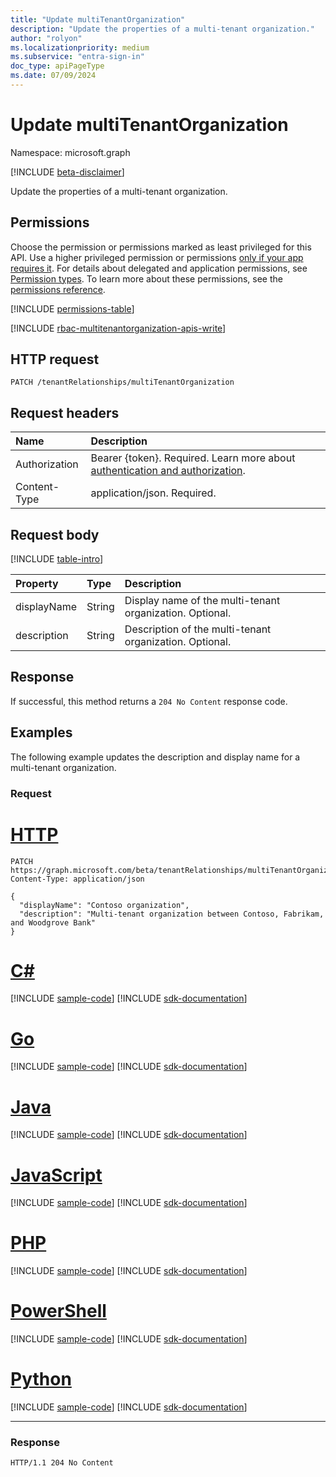 ```yaml
---
title: "Update multiTenantOrganization"
description: "Update the properties of a multi-tenant organization."
author: "rolyon"
ms.localizationpriority: medium
ms.subservice: "entra-sign-in"
doc_type: apiPageType
ms.date: 07/09/2024
---
```


# Update multiTenantOrganization
Namespace: microsoft.graph

[!INCLUDE [beta-disclaimer](../../includes/beta-disclaimer.md)]

Update the properties of a multi-tenant organization.

## Permissions
Choose the permission or permissions marked as least privileged for this API. Use a higher privileged permission or permissions [only if your app requires it](/graph/permissions-overview#best-practices-for-using-microsoft-graph-permissions). For details about delegated and application permissions, see [Permission types](/graph/permissions-overview#permission-types). To learn more about these permissions, see the [permissions reference](/graph/permissions-reference).

<!-- { "blockType": "permissions", "name": "multitenantorganization_update" } -->
[!INCLUDE [permissions-table](../includes/permissions/multitenantorganization-update-permissions.md)]

[!INCLUDE [rbac-multitenantorganization-apis-write](../includes/rbac-for-apis/rbac-multitenantorganization-apis-write.md)]

## HTTP request

<!-- {
  "blockType": "ignored"
}
-->
``` http
PATCH /tenantRelationships/multiTenantOrganization
```

## Request headers
|Name|Description|
|:---|:---|
|Authorization|Bearer {token}. Required. Learn more about [authentication and authorization](/graph/auth/auth-concepts).|
|Content-Type|application/json. Required.|

## Request body
[!INCLUDE [table-intro](../../includes/update-property-table-intro.md)]


|Property|Type|Description|
|:---|:---|:---|
|displayName|String|Display name of the multi-tenant organization. Optional.|
|description|String|Description of the multi-tenant organization. Optional.|



## Response

If successful, this method returns a `204 No Content` response code.

## Examples

The following example updates the description and display name for a multi-tenant organization.

### Request

# [HTTP](#tab/http)
<!-- {
  "blockType": "request",
  "name": "update_multitenantorganization"
}
-->
``` http
PATCH https://graph.microsoft.com/beta/tenantRelationships/multiTenantOrganization
Content-Type: application/json

{
  "displayName": "Contoso organization",
  "description": "Multi-tenant organization between Contoso, Fabrikam, and Woodgrove Bank"
}
```

# [C#](#tab/csharp)
[!INCLUDE [sample-code](../includes/snippets/csharp/update-multitenantorganization-csharp-snippets.md)]
[!INCLUDE [sdk-documentation](../includes/snippets/snippets-sdk-documentation-link.md)]

# [Go](#tab/go)
[!INCLUDE [sample-code](../includes/snippets/go/update-multitenantorganization-go-snippets.md)]
[!INCLUDE [sdk-documentation](../includes/snippets/snippets-sdk-documentation-link.md)]

# [Java](#tab/java)
[!INCLUDE [sample-code](../includes/snippets/java/update-multitenantorganization-java-snippets.md)]
[!INCLUDE [sdk-documentation](../includes/snippets/snippets-sdk-documentation-link.md)]

# [JavaScript](#tab/javascript)
[!INCLUDE [sample-code](../includes/snippets/javascript/update-multitenantorganization-javascript-snippets.md)]
[!INCLUDE [sdk-documentation](../includes/snippets/snippets-sdk-documentation-link.md)]

# [PHP](#tab/php)
[!INCLUDE [sample-code](../includes/snippets/php/update-multitenantorganization-php-snippets.md)]
[!INCLUDE [sdk-documentation](../includes/snippets/snippets-sdk-documentation-link.md)]

# [PowerShell](#tab/powershell)
[!INCLUDE [sample-code](../includes/snippets/powershell/update-multitenantorganization-powershell-snippets.md)]
[!INCLUDE [sdk-documentation](../includes/snippets/snippets-sdk-documentation-link.md)]

# [Python](#tab/python)
[!INCLUDE [sample-code](../includes/snippets/python/update-multitenantorganization-python-snippets.md)]
[!INCLUDE [sdk-documentation](../includes/snippets/snippets-sdk-documentation-link.md)]

---

### Response

<!-- {
  "blockType": "response",
  "truncated": true
}
-->
``` http
HTTP/1.1 204 No Content
```

